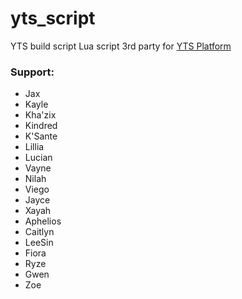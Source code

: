# yts_script
YTS build script 
Lua script 3rd party for [YTS Platform](https://setup.yts.lol/yts++/master)

### Support:
- Jax 
- Kayle
- Kha'zix
- Kindred
- K'Sante
- Lillia
- Lucian
- Vayne
- Nilah
- Viego
- Jayce
- Xayah
- Aphelios
- Caitlyn
- LeeSin
- Fiora
- Ryze
- Gwen
- Zoe
